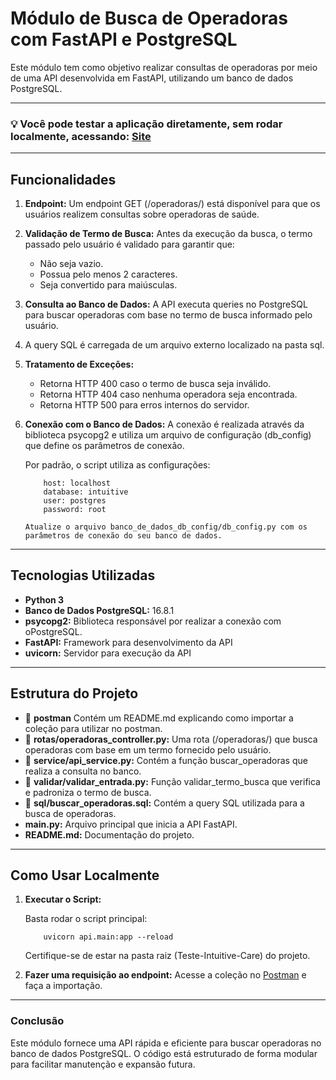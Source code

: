 # Módulo de Busca de Operadoras com FastAPI e PostgreSQL

Este módulo tem como objetivo realizar consultas de operadoras por meio de uma API desenvolvida em FastAPI, utilizando um banco de dados PostgreSQL.

---

### 💡 Você pode testar a aplicação diretamente, sem rodar localmente, acessando: [Site](https://intuitive-vitor.vercel.app/)

---

## Funcionalidades

1. **Endpoint:** Um endpoint GET (/operadoras/) está disponível para que os usuários realizem consultas sobre operadoras de saúde.

2. **Validação de Termo de Busca:** Antes da execução da busca, o termo passado pelo usuário é validado para garantir que:
    - Não seja vazio.
    - Possua pelo menos 2 caracteres.
    - Seja convertido para maiúsculas.

3. **Consulta ao Banco de Dados:** A API executa queries no PostgreSQL para buscar operadoras com base no termo de busca informado pelo usuário.

4. A query SQL é carregada de um arquivo externo localizado na pasta sql.

5. **Tratamento de Exceções:**
    - Retorna HTTP 400 caso o termo de busca seja inválido.
    - Retorna HTTP 404 caso nenhuma operadora seja encontrada.
    - Retorna HTTP 500 para erros internos do servidor.

6. **Conexão com o Banco de Dados:** A conexão é realizada através da biblioteca psycopg2 e utiliza um arquivo de configuração (db_config) que define os parâmetros de conexão.

    Por padrão, o script utiliza as configurações:

    ```
        host: localhost
        database: intuitive
        user: postgres
        password: root
    ```

    `
        Atualize o arquivo banco_de_dados_db_config/db_config.py com os parâmetros de conexão do seu banco de dados.
    `

---

## Tecnologias Utilizadas

- **Python 3**
- **Banco de Dados PostgreSQL:** 16.8.1
- **psycopg2:** Biblioteca responsável por realizar a conexão com oPostgreSQL.
- **FastAPI:** Framework para desenvolvimento da API
- **uvicorn:** Servidor para execução da API

---

## Estrutura do Projeto

- 📁 **postman** Contém um README.md explicando como importar a coleção para utilizar no postman.
- 📁 **rotas/operadoras_controller.py:** Uma rota (/operadoras/) que busca operadoras com base em um termo fornecido pelo usuário.
- 📁 **service/api_service.py:** Contém a função buscar_operadoras que realiza a consulta no banco.
- 📁 **validar/validar_entrada.py:** Função validar_termo_busca que verifica e padroniza o termo de busca.
- 📁 **sql/buscar_operadoras.sql:** Contém a query SQL utilizada para a busca de operadoras.
- **main.py:** Arquivo principal que inicia a API FastAPI.
- **README.md:** Documentação do projeto.

---

## Como Usar Localmente

1. **Executar o Script:**

    Basta rodar o script principal:

    ```
        uvicorn api.main:app --reload
    ```
    Certifique-se de estar na pasta raiz (Teste-Intuitive-Care) do projeto.

2. **Fazer uma requisição ao endpoint:**
    Acesse a coleção no [Postman](postman/README.md) e faça a importação.

---

### Conclusão

Este módulo fornece uma API rápida e eficiente para buscar operadoras no banco de dados PostgreSQL. O código está estruturado de forma modular para facilitar manutenção e expansão futura.